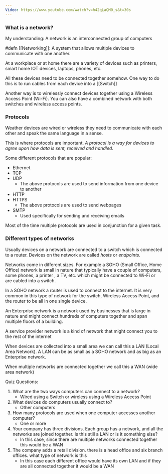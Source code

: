 ```yaml
---
Video: https://www.youtube.com/watch?v=h42qLaQM0_s&t=30s
---
```

### What is a network?
My understanding: A network is an interconnected group of computers

#defn [[Networking]]: A system that allows multiple devices to communicate with one another.

At a workplace or at home there are a variety of devices such as printers, smart home IOT devices, laptops, phones, etc. 

All these devices need to be connected together somehow. One way to do this is to run cables from each device into a [[Switch]]

Another way is to wirelessly connect devices together using a Wireless Access Point (Wi-Fi). You can also have a combined network with both switches and wireless access points.

### Protocols
Weather devices are wired or wireless they need to communicate with each other and speak the same language in a sense. 

This is where protocols are important. _A protocol is a way for devices to agree upon how data is sent, received and handled._

Some different protocols that are popular:
- Ethernet
- TCP
- UDP
	- The above protocols are used to send information from one device to another
- HTTP
- HTTPS
	- The above protocols are used to send webpages 
- SMTP
	- Used specifically for sending and receiving emails

Most of the time multiple protocols are used in conjunction for a given task.

### Different types of networks
Usually devices on a network are connected to a switch which is connected to a router.
Devices on the network are called _hosts_ or _endpoints_. 

Networks come in different sizes. For example a SOHO (Small Office, Home Office) network is small in nature that typically have a couple of computers, some phones, a printer , a TV, etc. which might be connected to Wi-Fi or are cabled into a switch.

In a SOHO network a router is used to connect to the internet. It is very common in this type of network for the switch, Wireless Access Point, and the router to be all in one single device.

An Enterprise network is a network used by businesses that is large in nature and might connect hundreds of computers together and span multiple floors of a building.

A service provider network is a kind of network that might connect you to the rest of the internet

When devices are collected into a small area we can call this a LAN (Local Area Network). A LAN can be as small as a SOHO network and as big as an Enterprise network.

When multiple networks are connected together we call this a WAN (wide area network)



Quiz Questions:
1. What are the two ways computers can connect to a network?
	- Wired using a Switch or wireless using a Wireless Access Point
2. What devices do computers usually connect to?
	- Other computers
3. How many protocols are used when one computer accesses another computer?
	- One or more
4. Your company has three divisions. Each group has a network, and all the networks are joined together. Is this still a LAN or is it something else?
	- In this case, since there are multiple networks connected together this would be a WAN
5. The company adds a retail division. there is a head office and six branch offices. what type of network is this 
	- In this case each different office would have its own LAN and if they are all connected together it would be a WAN
